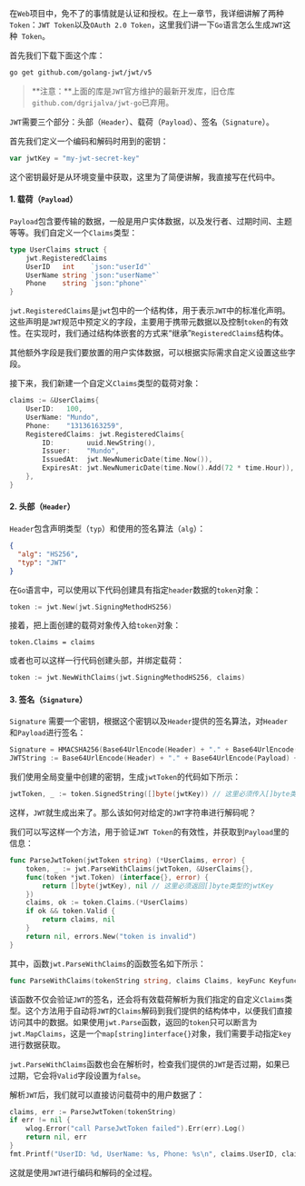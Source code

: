 在`Web`项目中，免不了的事情就是认证和授权。在上一章节，我详细讲解了两种`Token`：`JWT Token`以及`OAuth 2.0 Token`，这里我们讲一下`Go`语言怎么生成`JWT`这种` Token`。

首先我们下载下面这个库：

```sh
go get github.com/golang-jwt/jwt/v5
```

> **注意：**上面的库是`JWT`官方维护的最新开发库，旧仓库`github.com/dgrijalva/jwt-go`已弃用。

`JWT`需要三个部分：头部（`Header`）、载荷（`Payload`）、签名（`Signature`）。

首先我们定义一个编码和解码时用到的密钥：

```go
var jwtKey = "my-jwt-secret-key"
```

这个密钥最好是从环境变量中获取，这里为了简便讲解，我直接写在代码中。

#### 1. 载荷（`Payload`）

`Payload`包含要传输的数据，一般是用户实体数据，以及发行者、过期时间、主题等等。我们自定义一个`Claims`类型：

```go
type UserClaims struct {
	jwt.RegisteredClaims
	UserID   int    `json:"userId"`
	UserName string `json:"userName"`
	Phone    string `json:"phone"`
}
```

`jwt.RegisteredClaims`是`jwt`包中的一个结构体，用于表示`JWT`中的标准化声明。这些声明是`JWT`规范中预定义的字段，主要用于携带元数据以及控制`token`的有效性。在实现时，我们通过结构体嵌套的方式来“继承”`RegisteredClaims`结构体。

其他额外字段是我们要放置的用户实体数据，可以根据实际需求自定义设置这些字段。

接下来，我们新建一个自定义`Claims`类型的载荷对象：

```go
claims := &UserClaims{
	UserID:   100,
	UserName: "Mundo",
	Phone:    "13136163259",
	RegisteredClaims: jwt.RegisteredClaims{
		ID:        uuid.NewString(),                                   // 设置jti，标识每个jwt
		Issuer:    "Mundo",                                            // 设置发行者iss
		IssuedAt:  jwt.NewNumericDate(time.Now()),                     // 设置创建时间iat
		ExpiresAt: jwt.NewNumericDate(time.Now().Add(72 * time.Hour)), // 设置过期时间exp为3天
	},
}
```

#### 2. 头部（`Header`）

`Header`包含声明类型（`typ`）和使用的签名算法（`alg`）：

```json
{
  "alg": "HS256",
  "typ": "JWT"
}
```

在`Go`语言中，可以使用以下代码创建具有指定`header`数据的`token`对象：

```go
token := jwt.New(jwt.SigningMethodHS256)
```

接着，把上面创建的载荷对象传入给`token`对象：

```
token.Claims = claims
```

或者也可以这样一行代码创建头部，并绑定载荷：

```go
token := jwt.NewWithClaims(jwt.SigningMethodHS256, claims)
```

#### 3. 签名（`Signature`）

`Signature` 需要一个密钥，根据这个密钥以及`Header`提供的签名算法，对`Header`和`Payload`进行签名：

```go
Signature = HMACSHA256(Base64UrlEncode(Header) + "." + Base64UrlEncode(Payload), secret)
JWTString := Base64UrlEncode(Header) + "." + Base64UrlEncode(Payload) + "." + Base64UrlEncode(Signature)
```

我们使用全局变量中创建的密钥，生成`jwtToken`的代码如下所示：
```go
jwtToken, _ := token.SignedString([]byte(jwtKey)) // 这里必须传入[]byte类型的jwtKey
```

这样，`JWT`就生成出来了。那么该如何对给定的`JWT`字符串进行解码呢？

我们可以写这样一个方法，用于验证`JWT Token`的有效性，并获取到`Payload`里的信息：

```go
func ParseJwtToken(jwtToken string) (*UserClaims, error) {
	token, _ := jwt.ParseWithClaims(jwtToken, &UserClaims{}, 
	func(token *jwt.Token) (interface{}, error) {
		return []byte(jwtKey), nil // 这里必须返回[]byte类型的jwtKey
	})
	claims, ok := token.Claims.(*UserClaims)
	if ok && token.Valid {
		return claims, nil
	}
    return nil, errors.New("token is invalid")
}
```

其中，函数`jwt.ParseWithClaims`的函数签名如下所示：

```go
func ParseWithClaims(tokenString string, claims Claims, keyFunc Keyfunc, options ...ParserOption) (*Token, error)
```

该函数不仅会验证`JWT`的签名，还会将有效载荷解析为我们指定的自定义`Claims`类型。这个方法用于自动将`JWT`的`Claims`解码到我们提供的结构体中，以便我们直接访问其中的数据。如果使用`jwt.Parse`函数，返回的`token`只可以断言为`jwt.MapClaims`，这是一个`map[string]interface{}`对象，我们需要手动指定`key`进行数据获取。

`jwt.ParseWithClaims`函数也会在解析时，检查我们提供的`JWT`是否过期，如果已过期，它会将`Valid`字段设置为`false`。

解析`JWT`后，我们就可以直接访问载荷中的用户数据了：

```go
claims, err := ParseJwtToken(tokenString)
if err != nil {
	wlog.Error("call ParseJwtToken failed").Err(err).Log()
    return nil, err
}
fmt.Printf("UserID: %d, UserName: %s, Phone: %s\n", claims.UserID, claims.UserName, claims.Phone)
```

这就是使用`JWT`进行编码和解码的全过程。